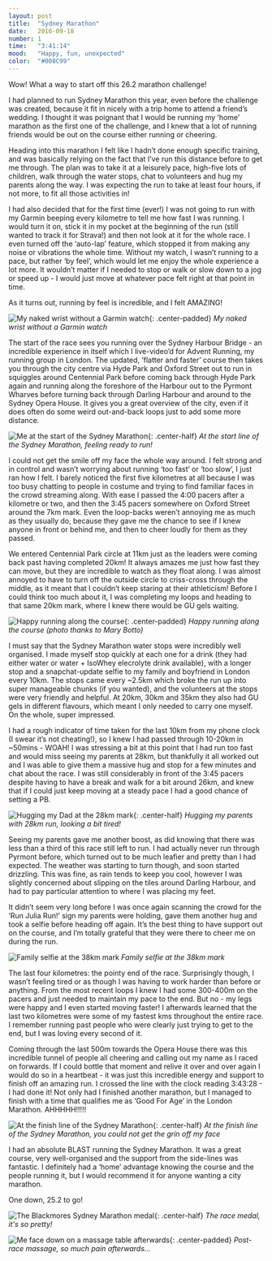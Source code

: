 ```yaml
---
layout: post
title:  "Sydney Marathon"
date:   2016-09-18
number: 1
time:   "3:41:14"
mood:   "Happy, fun, unexpected"
color:  "#008C99"
---
```


Wow! What a way to start off this 26.2 marathon challenge!

I had planned to run Sydney Marathon this year, even before the challenge was created, because it fit in nicely with a trip home to attend a friend’s wedding. I thought it was poignant that I would be running my ‘home’ marathon as the first one of the challenge, and I knew that a lot of running friends would be out on the course either running or cheering.

Heading into this marathon I felt like I hadn’t done enough specific training, and was basically relying on the fact that I’ve run this distance before to get me through. The plan was to take it at a leisurely pace, high-five lots of children, walk through the water stops, chat to volunteers and hug my parents along the way. I was expecting the run to take at least four hours, if not more, to fit all those activities in!

I had also decided that for the first time (ever!) I was not going to run with my Garmin beeping every kilometre to tell me how fast I was running. I would turn it on, stick it in my pocket at the beginning of the run (still wanted to track it for Strava!) and then not look at it for the whole race. I even turned off the ‘auto-lap’ feature, which stopped it from making any noise or vibrations the whole time. Without my watch, I wasn’t running to a pace, but rather ‘by feel’, which would let me enjoy the whole experience a lot more. It wouldn’t matter if I needed to stop or walk or slow down to a jog or speed up - I would just move at whatever pace felt right at that point in time.

As it turns out, running by feel is incredible, and I felt AMAZING!

![My naked wrist without a Garmin watch](images/sydney-naked-wrist.jpg){: .center-padded}
*My naked wrist without a Garmin watch*

The start of the race sees you running over the Sydney Harbour Bridge - an incredible experience in itself which I live-video’d for Advent Running, my running group in London. The updated, ‘flatter and faster’ course then takes you through the city centre via Hyde Park and Oxford Street out to run in squiggles around Centennial Park before coming back  through Hyde Park again and running along the foreshore of the Harbour out to the Pyrmont Wharves before turning back through Darling Harbour and around to the Sydney Opera House. It gives you a great overview of the city, even if it does often do some weird out-and-back loops just to add some more distance.

![Me at the start of the Sydney Marathon](images/sydney-start-line.jpg){: .center-half}
*At the start line of the Sydney Marathon, feeling ready to run!*

I could not get the smile off my face the whole way around. I felt strong and in control and wasn’t worrying about running ‘too fast’ or ‘too slow’, I just ran how I felt. I barely noticed the first five kilometres at all because I was too busy chatting to people in costume and trying to find familiar faces in the crowd streaming along. With ease I passed the 4:00 pacers after a kilometre or two, and then the 3:45 pacers somewhere on Oxford Street around the 7km mark. Even the loop-backs weren’t annoying me as much as they usually do, because they gave me the chance to see if I knew anyone in front or behind me, and then to cheer loudly for them as they passed.

We entered Centennial Park circle at 11km just as the leaders were coming back past having completed 20km! It always amazes me just how fast they can move, but they are incredible to watch as they float along. I was almost annoyed to have to turn off the outside circle to criss-cross through the middle, as it meant that I couldn’t keep staring at their athleticism! Before I could think too much about it, I was completing my loops and heading to that same 20km mark, where I knew there would be GU gels waiting.

![Happy running along the course](images/sydney-mary-happy.jpg){: .center-padded}
*Happy running along the course (photo thanks to Mary Botto)*

I must say that the Sydney Marathon water stops were incredibly well organised. I made myself stop quickly at each one for a drink (they had either water or water + IsoWhey elecrolyte drink available), with a longer stop and a snapchat-update selfie to my family and boyfriend in London every 10km. The stops came every ~2.5km which broke the run up into super manageable chunks (if you wanted), and the volunteers at the stops were very friendly and helpful. At 20km, 30km and 35km they also had GU gels in different flavours, which meant I only needed to carry one myself. On the whole, super impressed.

I had a rough indicator of time taken for the last 10km from my phone clock (I swear it’s not cheating!), so I knew I had passed through 10-20km in ~50mins - WOAH! I was stressing a bit at this point that I had run too fast and would miss seeing my parents at 28km, but thankfully it all worked out and I was able to give them a massive hug and stop for a few minutes and chat about the race. I was still considerably in front of the 3:45 pacers despite having to have a break and walk for a bit around 26km, and knew that if I could just keep moving at a steady pace I had a good chance of setting a PB.

![Hugging my Dad at the 28km mark](images/sydney-hug-dad.jpg){: .center-half}
*Hugging my parents with 28km run, looking a bit tired!*

Seeing my parents gave me another boost, as did knowing that there was less than a third of this race still left to run. I had actually never run through Pyrmont before, which turned out to be much leafier and pretty than I had expected. The weather was starting to turn though, and soon started drizzling. This was fine, as rain tends to keep you cool, however I was slightly concerned about slipping on the tiles around Darling Harbour, and had to pay particular attention to where I was placing my feet.

It didn’t seem very long before I was once again scanning the crowd for the ‘Run Julia Run!’ sign my parents were holding, gave them another hug and took a selfie before heading off again. It’s the best thing to have support out on the course, and I’m totally grateful that they were there to cheer me on during the run.

![Family selfie at the 38km mark](images/sydney-family-selfie.jpg)
*Family selfie at the 38km mark*

The last four kilometres: the pointy end of the race. Surprisingly though, I wasn’t feeling tired or as though I was having to work harder than before or anything. From the most recent loops I knew I had some 300-400m on the pacers and just needed to maintain my pace to the end. But no - my legs were happy and I even started moving faster! I afterwards learned that the last two kilometres were some of my fastest kms throughout the entire race. I remember running past people who were clearly just trying to get to the end, but I was loving every second of it.

Coming through the last 500m towards the Opera House there was this incredible tunnel of people all cheering and calling out my name as I raced on forwards. If I could bottle that moment and relive it over and over again I would do so in a heartbeat - it was just this incredible energy and support to finish off an amazing run. I crossed the line with the clock reading 3:43:28 - I had done it! Not only had I finished another marathon, but I managed to finish with a time that qualifies me as ‘Good For Age’ in the London Marathon. AHHHHH!!!!!

![At the finish line of the Sydney Marathon](images/sydney-finish-line.jpg){: .center-half}
*At the finish line of the Sydney Marathon, you could not get the grin off my face*

I had an absolute BLAST running the Sydney Marathon. It was a great course, very well-organised and the support from the side-lines was fantastic. I definitely had a ‘home’ advantage knowing the course and the people running it, but I would recommend it for anyone wanting a city marathon.

One down, 25.2 to go!

![The Blackmores Sydney Marathon medal](images/sydney-medal.jpg){: .center-half}
*The race medal, it's so pretty!*

![Me face down on a massage table afterwards](images/sydney-massage-table.jpg){: .center-padded}
*Post-race massage, so much pain afterwards...*